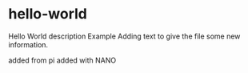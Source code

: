 # hello-world
Hello World description Example
Adding text to give the file some new information.

added from pi
added with NANO
